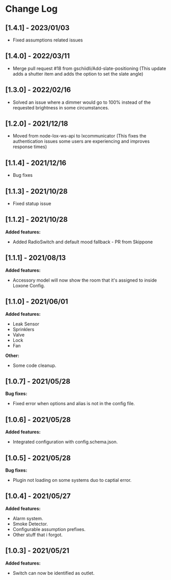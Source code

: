 
# Change Log
## [1.4.1] - 2023/01/03

- Fixed assumptions related issues

## [1.4.0] - 2022/03/11

- Merge pull request #18 from gschiidli/Add-slate-positioning (This update adds a shutter item and adds the option to set the slate angle)

## [1.3.0] - 2022/02/16

- Solved an issue where a dimmer would go to 100% instead of the requested brightness in some circumstances.

## [1.2.0] - 2021/12/18

- Moved from node-lox-ws-api to lxcommunicator (This fixes the authentication issues some users are experiencing and improves response times)

## [1.1.4] - 2021/12/16

- Bug fixes

## [1.1.3] - 2021/10/28

- Fixed statup issue

## [1.1.2] - 2021/10/28


**Added features:**

- Added RadioSwitch and default mood fallback - PR from Skippone

## [1.1.1] - 2021/08/13


**Added features:**

- Accessory model will now show the room that it's assigned to inside Loxone Config.

## [1.1.0] - 2021/06/01

**Added features:**
- Leak Sensor
- Sprinklers
- Valve
- Lock
- Fan

**Other:**
- Some code cleanup.

## [1.0.7] - 2021/05/28
  
**Bug fixes:**
- Fixed error when options and alias is not in the config file.

## [1.0.6] - 2021/05/28
  
**Added features:**
- Integrated configuration with config.schema.json.

## [1.0.5] - 2021/05/28
  
**Bug fixes:**
- Plugin not loading on some systems duo to captial error.

## [1.0.4] - 2021/05/27
  
**Added features:**
- Alarm system.
- Smoke Detector.
- Configurable assumption prefixes.
- Other stuff that i forgot.

## [1.0.3] - 2021/05/21
  
**Added features:**

- Switch can now be identified as outlet.
